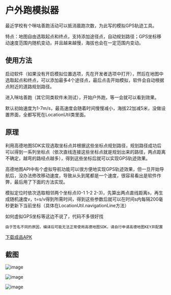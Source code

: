 # 户外跑模拟器

最近学校有个咪咕善跑活动可以抵消晨跑次数，为此写的模拟GPS轨迹工具。

特点：地图自由选取起点和终点，支持添加途径点，自动规划路径；GPS坐标移动速度范围内随机变动，并且越来越慢，海拔也会在一定范围内变动。

## 使用方法

启动软件（如果没有开启模拟位置选项，先在开发者选项中打开），然后在地图中选取起点和终点，可以添加最多4个途径点，最后点击开始模拟，软件会自动根据点附近的道路规划路径。

进入咪咕善跑（其它同类软件未测试），开始户外跑，等一会就可以看到效果。

默认初始速度为1-7m/s，最高速度会随着时间慢慢减小，海拔22加减5米，没做设置界面，全都写死在LocationUtil类里面。

## 原理

利用高德地图SDK实现选取坐标点并根据这些坐标点规划路径，规划路径成功后可以得到一系列坐标点（依次直线连接这些坐标点就是规划出来的路径，两点距离不确定，越弯的路经点越多），得到这些坐标后就可以实现GPS轨迹效果。

高德地图API中有个虚拟导航功能可以很方便地实现GPS轨迹效果，但一旦开始导航后，没办法修改移动速度，导致从头到尾都是一个速度，很容易看出是软件作弊，最后用了下面的方法实现。

模拟定位时依次选取相邻两个坐标点(0-1 1-2 2-3)，先算出两点直线距离s，再生成随机速度v，t=s/v得到所需时间，得到这些参数后就可以在时间s内每隔200毫秒更新下当前坐标（具体在LocationUtil.navigationLine方法）

如何虚拟GPS坐标等这边不说了，代码不多很好找

    由于签名不同的原因，编译后可能无法正常使用高德地图SDK，请自行申请高德地图KEY并配置

[下载成品APK](https://github.com/L-JINBIN/RunningSimulator/raw/master/app/app-release.apk)

## 截图

![image](https://github.com/L-JINBIN/RunningSimulator/raw/master/screenshots/Screenshot_1.png)

![image](https://github.com/L-JINBIN/RunningSimulator/raw/master/screenshots/Screenshot_2.png)

![image](https://github.com/L-JINBIN/RunningSimulator/raw/master/screenshots/Screenshot_3.png)